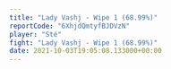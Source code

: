 ```yaml
---
title: "Lady Vashj - Wipe 1 (68.99%)"
reportCode: "6XhjdQmtyfBJDVzN"
player: "Sté"
fight: "Lady Vashj - Wipe 1 (68.99%)"
date: 2021-10-03T19:05:08.133000+00:00
---
```

